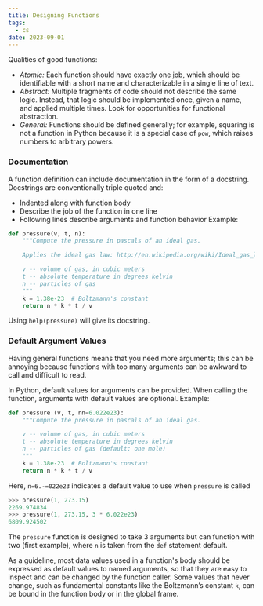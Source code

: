 ```yaml
---
title: Designing Functions
tags:
  - cs
date: 2023-09-01
---
```

Qualities of good functions:
- *Atomic:* Each function should have exactly one job, which should be identifiable with a short name and characterizable in a single line of text.
- *Abstract:* Multiple fragments of code should not describe the same logic. Instead, that logic should be implemented once, given a name, and applied multiple times. Look for opportunities for functional abstraction.
- *General:* Functions should be defined generally; for example, squaring is not a function in Python because it is a special case of `pow`, which raises numbers to arbitrary powers.

### Documentation
A function definition can include documentation in the form of a docstring. 
Docstrings are conventionally triple quoted and:
- Indented along with function body
- Describe the job of the function in one line
- Following lines describe arguments and function behavior
Example:
```python
def pressure(v, t, n):
	"""Compute the pressure in pascals of an ideal gas.

	Applies the ideal gas law: http://en.wikipedia.org/wiki/Ideal_gas_law

	v -- volume of gas, in cubic meters
	t -- absolute temperature in degrees kelvin
	n -- particles of gas
	"""
	k = 1.38e-23  # Boltzmann's constant
	return n * k * t / v
```
Using `help(pressure)` will give its docstring.
### Default Argument Values
Having general functions means that you need more arguments; this can be annoying because functions with too many arguments can be awkward to call and difficult to read.

In Python, default values for arguments can be provided. When calling the function, arguments with default values are optional. Example:
```python
def pressure (v, t, nn=6.022e23):
	"""Compute the pressure in pascals of an ideal gas.

	v -- volume of gas, in cubic meters
	t -- absolute temperature in degrees kelvin
	n -- particles of gas (default: one mole)
	"""
	k = 1.38e-23  # Boltzmann's constant
	return n * k * t / v
```
Here, `n=6.-=022e23` indicates a default value to use when `pressure` is called

```python
>>> pressure(1, 273.15)
2269.974834
>>> pressure(1, 273.15, 3 * 6.022e23)
6809.924502
```
The `pressure` function is designed to take 3 arguments but can function with two (first example), where `n` is taken from the `def` statement default.

As a guideline, most data values used in a function's body should be expressed as default values to named arguments, so that they are easy to inspect and can be changed by the function caller. Some values that never change, such as fundamental constants like the Boltzmann’s constant `k`, can be bound in the function body or in the global frame.